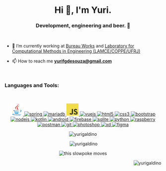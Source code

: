<h1 align="center">Hi 👋, I'm Yuri.</h1>
<h3 align="center">Development, engineering and beer. 🍻</h3>
<br>
<ul>
<li>
<p><g-emoji class="g-emoji" alias="briefcase" fallback-src="https://github.githubassets.com/images/icons/emoji/unicode/1f4bc.png">💼</g-emoji> I’m currently working at <a href="https://www.bureauworks.com/" rel="nofollow">Bureau Works</a> and <a href="http://www.lamce.coppe.ufrj.br/" rel="nofollow">Laboratory for Computational Methods in Engineering (LAMCE/COPPE/UFRJ)</a></p>
</li>
<li>
<p><g-emoji class="g-emoji" alias="mailbox" fallback-src="https://github.githubassets.com/images/icons/emoji/unicode/1f4eb.png">📫</g-emoji> How to reach me <strong><a href="mailto:yurifgdesouza@gmail.com">yurifgdesouza@gmail.com</a></strong></p>
</li>
</ul>
<br>
<h3 align="left">Languages and Tools:</h3>
<br>
<p align="center">
    <a href="https://www.java.com" target="_blank"> <img
        src="https://raw.githubusercontent.com/devicons/devicon/master/icons/java/java-original.svg" alt="java"
        width="40" height="40" /> </a>
    <a href="https://spring.io/" target="_blank"> <img
        src="https://www.vectorlogo.zone/logos/springio/springio-icon.svg" alt="spring" width="40" height="40" /> </a>
    <a href="https://mariadb.org/" target="_blank"> <img
        src="https://www.vectorlogo.zone/logos/mariadb/mariadb-icon.svg" alt="mariadb" width="40" height="40" /> </a>
    <a href="https://developer.mozilla.org/en-US/docs/Web/JavaScript" target="_blank"> <img
        src="https://raw.githubusercontent.com/devicons/devicon/master/icons/javascript/javascript-original.svg"
        alt="javascript" width="40" height="40" /> </a>
    <a href="https://vuejs.org/" target="_blank"> <img
        src="https://www.vectorlogo.zone/logos/vuejs/vuejs-icon.svg"
        alt="vuejs" width="40" height="40" /> </a>
    <a href="https://www.w3.org/html/" target="_blank"> <img
        src="https://cdn.worldvectorlogo.com/logos/html5.svg"
        alt="html5" width="40" height="40" /> </a>
    <a href="https://www.w3schools.com/css/" target="_blank"> <img
        src="https://upload.wikimedia.org/wikipedia/commons/d/d5/CSS3_logo_and_wordmark.svg" alt="css3"
        width="40" height="40" /> </a>
    <a href="https://getbootstrap.com" target="_blank">
      <img src="https://www.logo.wine/a/logo/Bootstrap_(front-end_framework)/Bootstrap_(front-end_framework)-Logo.wine.svg"
        alt="bootstrap" width="40" height="40" /> </a>
    <a href="https://nodejs.org" target="_blank"> <img
        src="https://cdn.worldvectorlogo.com/logos/nodejs-icon.svg"
        alt="nodejs" width="40" height="40" /> </a>
    </a> <a href="https://kotlinlang.org" target="_blank"> <img
        src="https://www.vectorlogo.zone/logos/kotlinlang/kotlinlang-icon.svg" alt="kotlin" width="40" height="40" />
    </a>
    <a href="https://developer.android.com" target="_blank"> <img
        src="https://www.vectorlogo.zone/logos/android/android-icon.svg"
        alt="android" width="40" height="40" /> </a>
    <a href="https://firebase.google.com/" target="_blank"> <img
        src="https://www.vectorlogo.zone/logos/firebase/firebase-icon.svg" alt="firebase" width="40" height="40" />
    </a>
    <a href="https://www.sqlite.org/" target="_blank"> <img
        src="https://www.vectorlogo.zone/logos/sqlite/sqlite-icon.svg" alt="sqlite" width="40" height="40" /> </a>
    <a href="https://www.python.org" target="_blank"> <img
        src="https://cdn.worldvectorlogo.com/logos/python-5.svg" alt="python"
        width="40" height="40" /> </a>
    <a href="https://www.raspberrypi.org/" target="_blank"> <img
        src="https://www.vectorlogo.zone/logos/raspberrypi/raspberrypi-icon.svg" alt="raspberry" width="40" height="40" /> </a>
    <a href="https://postman.com" target="_blank"> <img
        src="https://www.vectorlogo.zone/logos/getpostman/getpostman-icon.svg" alt="postman" width="40" height="40" />
    </a>
    <a href="https://git-scm.com/" target="_blank"> <img
        src="https://www.vectorlogo.zone/logos/git-scm/git-scm-icon.svg" alt="git" width="40" height="40" /> </a> 
    <a href="https://www.photoshop.com/en" target="_blank"> <img
        src="https://cdn.worldvectorlogo.com/logos/photoshop-cc-7.svg"
        alt="photoshop" width="40" height="40" /> </a> 
     <a href="https://www.adobe.com/products/xd.html" target="_blank">
      <img src="https://cdn.worldvectorlogo.com/logos/adobe-xd.svg" alt="xd" width="40" height="40" /> </a>
    <a href="https://www.figma.com/" target="_blank"> <img src="https://www.vectorlogo.zone/logos/figma/figma-icon.svg"
        alt="figma" width="40" height="40" /> </a>
  </p>


  <div>
    <p align="center"><img src="https://github-readme-stats.vercel.app/api/top-langs?username=yurigaldino&show_icons=true&locale=en&layout=compact" alt="yurigaldino" /></p>
    <p align="center">&nbsp;<img src="https://github-readme-stats.vercel.app/api?username=yurigaldino&show_icons=true&locale=en" alt="yurigaldino" /></p>
  </div>

<p align="center"><img src="https://media4.giphy.com/media/FPbnShq1h1IS5FQyPD/giphy.gif?cid=790b761138ae36f01f1360a244e0cde616ec893c708ba80b&rid=giphy.gif&ct=g" alt="this slowpoke moves"  width="250" /></p>

<p align="right"><img src="https://komarev.com/ghpvc/?username=yurigaldino&label=Profile%20views&color=0e75b6&style=flat" alt="yurigaldino" /> </p>
